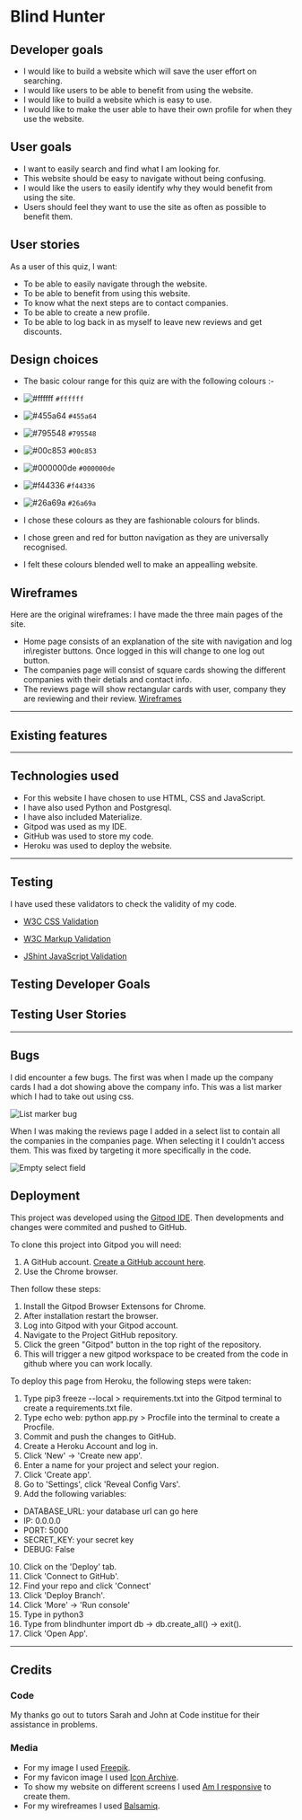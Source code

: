 # Blind Hunter

## Developer goals

- I would like to build a website which will save the user effort on searching.
- I would like users to be able to benefit from using the website.
- I would like to build a website which is easy to use.
- I would like to make the user able to have their own profile for when they use the website.

## User goals

- I want to easily search and find what I am looking for.
- This website should be easy to navigate without being confusing.
- I would like the users to easily identify why they would benefit from using the site.
- Users should feel they want to use the site as often as possible to benefit them.

## User stories

As a user of this quiz, I want:

- To be able to easily navigate through the website.
- To be able to benefit from using this website.
- To know what the next steps are to contact companies.
- To be able to create a new profile.
- To be able to log back in as myself to leave new reviews and get discounts.

## Design choices

- The basic colour range for this quiz are with the following colours :-
- ![#ffffff](https://placehold.co/15x15/ffffff/ffffff.png) `#ffffff`
- ![#455a64](https://placehold.co/15x15/455a64/455a64.png) `#455a64`
- ![#795548](https://placehold.co/15x15/795548/795548.png) `#795548`
- ![#00c853](https://placehold.co/15x15/00c853/00c853.png) `#00c853`
- ![#000000de](https://placehold.co/15x15/000000de/000000de.png) `#000000de`
- ![#f44336](https://placehold.co/15x15/f44336/f44336.png) `#f44336`
- ![#26a69a](https://placehold.co/15x15/26a69a/26a69a.png) `#26a69a`

- I chose these colours as they are fashionable colours for blinds.
- I chose green and red for button navigation as they are universally recognised.
- I felt these colours blended well to make an appealling website.

## Wireframes

Here are the original wireframes:
I have made the three main pages of the site.
- Home page consists of an explanation of the site with navigation and log in\register buttons. Once logged in this will change to one log out button.
- The companies page will consist of square cards showing the different companies with their detials and contact info.
- The reviews page will show rectangular cards with user, company they are reviewing and their review.
[Wireframes](https://github.com/Seanl80/MS3/blob/main/blindhunter/static/wireframes/blind-project-wire-frames.pdf)


---

## Existing features


---

## Technologies used

- For this website I have chosen to use HTML, CSS and JavaScript.
- I have also used Python and Postgresql.
- I have also included Materialize.
- Gitpod was used as my IDE.
- GitHub was used to store my code.
- Heroku was used to deploy the website.

---

## Testing

I have used these validators to check the validity of my code.

- [W3C CSS Validation](https://jigsaw.w3.org/css-validator/)


- [W3C Markup Validation](https://validator.w3.org/)


- [JShint JavaScript Validation](https://jshint.com/)


## Testing Developer Goals


## Testing User Stories


---

## Bugs

I did encounter a few bugs. The first was when I made up the company cards I had a dot showing above the company info. This was a list marker which I had to take out using css.

![List marker bug](/static/images/list-marker-bug.png)

When I was making the reviews page I added in a select list to contain all the companies in the companies page. When selecting it I couldn't access them. This was fixed by targeting it more specifically in the code.

![Empty select field](empty-select-field-bug)

## Deployment

This project was developed using the [Gitpod IDE](https://https://gitpod.io/). Then developments and changes were commited and pushed to GitHub.

To clone this project into Gitpod you will need:

1. A GitHub account. [Create a GitHub account here](https://www.github.com).
2. Use the Chrome browser.

Then follow these steps:

1. Install the Gitpod Browser Extensons for Chrome.
2. After installation restart the browser.
3. Log into Gitpod with your Gitpod account.
4. Navigate to the Project GitHub repository.
5. Click the green "Gitpod" button in the top right of the repository.
6. This will trigger a new gitpod workspace to be created from the code in github where you can work locally.

To deploy this page from Heroku, the following steps were taken:

1. Type pip3 freeze --local > requirements.txt into the Gitpod terminal to create a requirements.txt file.
2. Type echo web: python app.py > Procfile into the terminal to create a Procfile.
3. Commit and push the changes to GitHub.
4. Create a Heroku Account and log in.
5. Click 'New' -> 'Create new app'.
6. Enter a name for your project and select your region.
7. Click 'Create app'.
8. Go to 'Settings', click 'Reveal Config Vars'.
9. Add the following variables:
- DATABASE_URL: your database url can go here
- IP: 0.0.0.0
- PORT: 5000
- SECRET_KEY: your secret key
- DEBUG: False
10. Click on the 'Deploy' tab.
11. Click 'Connect to GitHub'.
12. Find your repo and click 'Connect'
13. Click 'Deploy Branch'.
14. Click 'More' -> 'Run console'
15. Type in python3
16. Type from blindhunter import db -> db.create_all() -> exit().
17. Click 'Open App'.

---

## Credits

### Code

My thanks go out to tutors Sarah and John at Code institue for their assistance in problems.



### Media

- For my image I used [Freepik](https://www.freepik.com/).
- For my favicon image I used [Icon Archive](https://www.iconarchive.com/show/sleek-xp-basic-icons-by-hopstarter/Money-icon.html).
- To show my website on different screens I used [Am I responsive](https://ui.dev/amiresponsive/) to create them.
- For my wirefreames I used [Balsamiq](https://balsamiq.com/).


